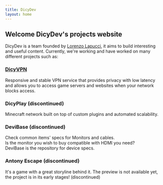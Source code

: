 ```yaml
---
title: DicyDev
layout: home
---
```


## Welcome DicyDev's projects website

DicyDev is a team founded by [Lorenzo Lapucci](https://github.com/AlexDicy), it aims to build interesting and useful content.
Currently, we're working and have worked on many different projects such as:

### [DicyVPN](https://dicyvpn.com)

Responsive and stable VPN service that provides privacy with low latency and allows you to access game servers and websites when your network blocks access.

### DicyPlay (discontinued)

Minecraft network built on top of custom plugins and automated scalability.

### DeviBase (discontinued)

Check common items' specs for Monitors and cables.<br>
Is the monitor you wish to buy compatible with HDMI you need?<br>
DeviBase is the repository for device specs.

### Antony Escape (discontinued)

It's a game with a great storyline behind it. The preview is not available yet, the project is in its early stages! (discontinued)
